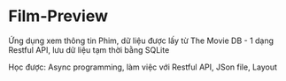 # Film-Preview
Ứng dụng xem thông tin Phim, dữ liệu được lấy từ The Movie DB - 1 dạng Restful API, lưu dữ liệu tạm thời bằng SQLite

Học được: Async programming, làm việc với Restful API, JSon file, Layout
